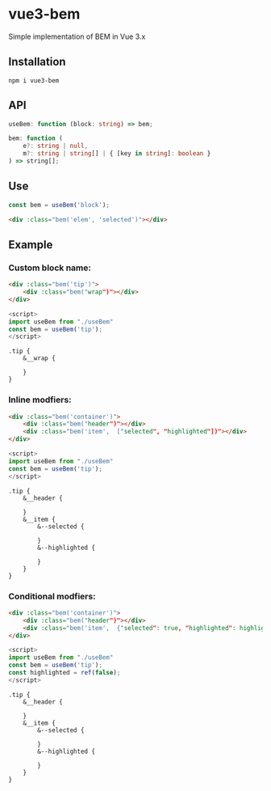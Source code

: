# vue3-bem
Simple implementation of BEM in Vue 3.x

## Installation
`npm i vue3-bem`

## API
```ts
useBem: function (block: string) => bem;

bem: function (
    e?: string | null,
    m?: string | string[] | { [key in string]: boolean }
) => string[];
```

## Use
```ts
const bem = useBem('block');
```

```html
<div :class="bem('elem', 'selected')"></div>
```

## Example

### Custom block name:

```html
<div :class="bem('tip')">
    <div :class="bem("wrap")"></div>
</div>
```
```ts
<script>
import useBem from "./useBem"
const bem = useBem('tip');
</script>
```
```less
.tip {
    &__wrap {

    }
}
```

### Inline modfiers:

```html
<div :class="bem('container')">
    <div :class="bem("header")"></div>
    <div :class="bem('item',  ["selected", "highlighted"])"></div>
</div>
```
```ts
<script>
import useBem from "./useBem"
const bem = useBem('tip');
</script>
```
```less
.tip {
    &__header {

    }
    &__item {
        &--selected {

        }
        &--highlighted {

        }
    }
}
```

### Conditional modfiers:

```html
<div :class="bem('container')">
    <div :class="bem("header")"></div>
    <div :class="bem('item',  {"selected": true, "highlighted": highlighted})"></div>
</div>
```
```ts
<script>
import useBem from "./useBem"
const bem = useBem('tip');
const highlighted = ref(false);
</script>
```
```less
.tip {
    &__header {

    }
    &__item {
        &--selected {

        }
        &--highlighted {

        }
    }
}
```